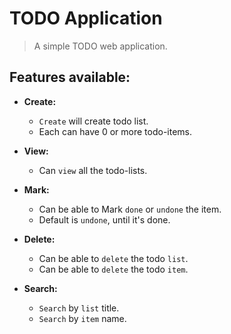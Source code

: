 # TODO Application

> A simple TODO web application.

## Features available:

- **Create:**
  - `Create` will create todo list.
  - Each can have 0 or more todo-items.

- **View:**
  - Can `view` all the todo-lists.

- **Mark:**
  - Can be able to Mark `done` or `undone` the item.
  - Default is `undone`, until it's done.

- **Delete:**
  - Can be able to `delete` the todo `list`.
  - Can be able to `delete` the todo `item`.

- **Search:**
  - `Search` by `list` title.
  - `Search` by `item` name.
